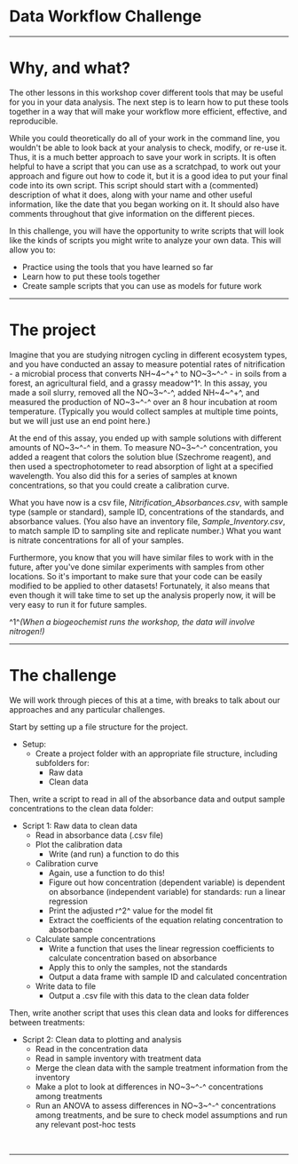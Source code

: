 # Data Workflow Challenge



___

# Why, and what?

The other lessons in this workshop cover different tools that may be useful for you in your data analysis. The next step is to learn how to put these tools together in a way that will make your workflow more efficient, effective, and reproducible.   

While you could theoretically do all of your work in the command line, you wouldn't be able to look back at your analysis to check, modify, or re-use it. Thus, it is a much better approach to save your work in scripts. It is often helpful to have a script that you can use as a scratchpad, to work out your approach and figure out how to code it, but it is a good idea to put your final code into its own script. This script should start with a (commented) description of what it does, along with your name and other useful information, like the date that you began working on it. It should also have comments throughout that give information on the different pieces.

In this challenge, you will have the opportunity to write scripts that will look like the kinds of scripts you might write to analyze your own data. This will allow you to:

* Practice using the tools that you have learned so far
* Learn how to put these tools together
* Create sample scripts that you can use as models for future work

___

# The project

Imagine that you are studying nitrogen cycling in different ecosystem types, and you have conducted an assay to measure potential rates of nitrification - a microbial process that converts NH~4~^+^ to NO~3~^-^ - in soils from a forest, an agricultural field, and a grassy meadow^1^. In this assay, you made a soil slurry, removed all the NO~3~^-^, added NH~4~^+^, and measured the production of NO~3~^-^ over an 8 hour incubation at room temperature.  (Typically you would collect samples at multiple time points, but we will just use an end point here.)  

At the end of this assay, you ended up with sample solutions with different amounts of NO~3~^-^ in them. To measure NO~3~^-^ concentration, you added a reagent that colors the solution blue (Szechrome reagent), and then used a spectrophotometer to read absorption of light at a specified wavelength. You also did this for a series of samples at known concentrations, so that you could create a calibration curve.

What you have now is a csv file, _Nitrification_Absorbances.csv_, with sample type (sample or standard), sample ID, concentrations of the standards, and absorbance values. (You also have an inventory file, _Sample_Inventory.csv_, to match sample ID to sampling site and replicate number.) What you want is nitrate concentrations for all of your samples.

Furthermore, you know that you will have similar files to work with in the future, after you've done similar experiments with samples from other locations. So it's important to make sure that your code can be easily modified to be applied to other datasets!  Fortunately, it also means that even though it will take time to set up the analysis properly now, it will be very easy to run it for future samples.

^1^*(When a biogeochemist runs the workshop, the data will involve nitrogen!)*

___

# The challenge

We will work through pieces of this at a time, with breaks to talk about our approaches and any particular challenges.   

Start by setting up a file structure for the project.

* Setup:
	+ Create a project folder with an appropriate file structure, including subfolders for:
		- Raw data 
		- Clean data

Then, write a script to read in all of the absorbance data and output sample concentrations to the clean data folder:

* Script 1: Raw data to clean data
	+ Read in absorbance data (.csv file)
	+ Plot the calibration data
		- Write (and run) a function to do this
	+ Calibration curve
		- Again, use a function to do this!
		- Figure out how concentration (dependent variable) is dependent on absorbance (independent variable) for standards: run a linear regression
		- Print the adjusted r^2^ value for the model fit
		- Extract the coefficients of the equation relating concentration to absorbance
	+ Calculate sample concentrations
		- Write a function that uses the linear regression coefficients to calculate concentration based on absorbance
		- Apply this to only the samples, not the standards
		- Output a data frame with sample ID and calculated concentration
	+ Write data to file
		- Output a .csv file with this data to the clean data folder

Then, write another script that uses this clean data and looks for differences between treatments:

* Script 2: Clean data to plotting and analysis
	+ Read in the concentration data
	+ Read in sample inventory with treatment data
	+ Merge the clean data with the sample treatment information from the inventory
	+ Make a plot to look at differences in NO~3~^-^ concentrations among treatments
	+ Run an ANOVA to assess differences in NO~3~^-^ concentrations among treatments, and be sure to check model assumptions and run any relevant post-hoc tests
	
<br>
<hr>
<br>
